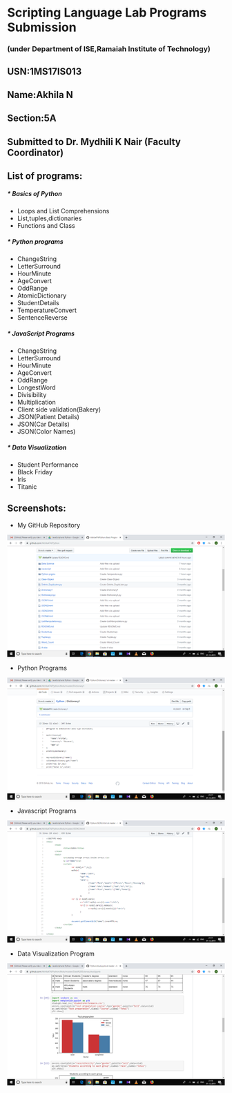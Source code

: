 # Scripting Language Lab Programs Submission

### (under Department of ISE,Ramaiah Institute of Technology)

## USN:1MS17IS013

## Name:Akhila N

## Section:5A

## Submitted to Dr. Mydhili K Nair (Faculty Coordinator)

 
## List of programs:

##### * Basics of Python
  * Loops and List Comprehensions
  * List,tuples,dictionaries
  * Functions and Class
  
##### * Python programs
  * ChangeString
  * LetterSurround
  * HourMinute
  * AgeConvert
  * OddRange
  * AtomicDictionary
  * StudentDetails
  * TemperatureConvert
  * SentenceReverse
  
##### * JavaScript Programs
  * ChangeString
  * LetterSurround
  * HourMinute
  * AgeConvert
  * OddRange
  * LongestWord
  * Divisibility
  * Multiplication
  * Client side validation(Bakery)
  * JSON(Patient Details)
  * JSON(Car Details)
  * JSON(Color Names)
  
##### * Data Visualization
  * Student Performance
  * Black Friday
  * Iris
  * Titanic
  
  ## Screenshots:
* My GitHub Repository

![](Screenshots/i1.png)

* Python Programs

![](Screenshots/i2.png)

* Javascript Programs

![](Screenshots/i3.png)

* Data Visualization Program

![](Screenshots/i4.png)


